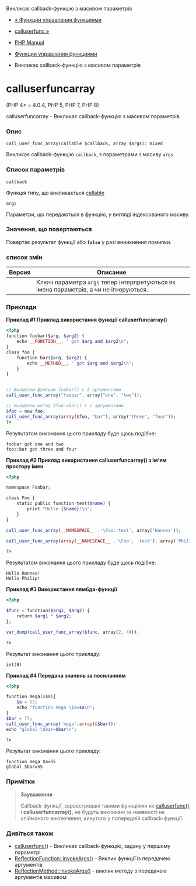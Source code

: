 Викликає callback-функцію з масивом параметрів

-   [« Функции управления функциями](ref.funchand.md)
    
-   [calluserfunc »](function.call-user-func.html)
    
-   [PHP Manual](index.md)
    
-   [Функции управления функциями](ref.funchand.md)
    
-   Викликає callback-функцію з масивом параметрів
    

# calluserfuncarray

(PHP 4> = 4.0.4, PHP 5, PHP 7, PHP 8)

calluserfuncarray - Викликає callback-функцію з масивом параметрів

### Опис

```methodsynopsis
call_user_func_array(callable $callback, array $args): mixed
```

Викликає callback-функцію `callback`, з параметрами з масиву `args`

### Список параметрів

`callback`

Функція типу, що викликається [callable](language.types.callable.md)

`args`

Параметри, що передаються в функцію, у вигляді індексованого масиву.

### Значення, що повертаються

Повертає результат функції або **`false`** у разі виникнення помилки.

### список змін

| Версия | Описание |
| --- | --- |
|  | Ключі параметра `args` тепер інтерпретуються як імена параметрів, а чи не ігноруються. |

### Приклади

**Приклад #1 Приклад використання функції **calluserfuncarray()****

```php
<?php
function foobar($arg, $arg2) {
    echo __FUNCTION__, " got $arg and $arg2\n";
}
class foo {
    function bar($arg, $arg2) {
        echo __METHOD__, " got $arg and $arg2\n";
    }
}


// Вызываем функцию foobar() с 2 аргументами
call_user_func_array("foobar", array("one", "two"));

// Вызываем метод $foo->bar() с 2 аргументами
$foo = new foo;
call_user_func_array(array($foo, "bar"), array("three", "four"));
?>
```

Результатом виконання цього прикладу буде щось подібне:

```
foobar got one and two
foo::bar got three and four
```

**Приклад #2 Приклад використання **calluserfuncarray()** з ім'ям простору імен**

```php
<?php

namespace Foobar;

class Foo {
    static public function test($name) {
        print "Hello {$name}!\n";
    }
}

call_user_func_array(__NAMESPACE__ .'\Foo::test', array('Hannes'));

call_user_func_array(array(__NAMESPACE__ .'\Foo', 'test'), array('Philip'));

?>
```

Результатом виконання цього прикладу буде щось подібне:

```
Hello Hannes!
Hello Philip!
```

**Приклад #3 Використання лямбда-функції**

```php
<?php

$func = function($arg1, $arg2) {
    return $arg1 * $arg2;
};

var_dump(call_user_func_array($func, array(2, 4)));

?>
```

Результат виконання цього прикладу:

```
int(8)
```

**Приклад #4 Передача значень за посиланням**

```php
<?php

function mega(&$a){
    $a = 55;
    echo "function mega \$a=$a\n";
}
$bar = 77;
call_user_func_array('mega',array(&$bar));
echo "global \$bar=$bar\n";

?>
```

Результат виконання цього прикладу:

```
function mega $a=55
global $bar=55
```

### Примітки

> **Зауваження**
> 
> Callback-функції, зареєстровані такими функціями як [calluserfunc()](function.call-user-func.html) і **calluserfuncarray()**, не будуть викликані за наявності не спійманого виключення, кинутого у попередній callback-функції.

### Дивіться також

-   [calluserfunc()](function.call-user-func.html) - Викликає callback-функцію, задану у першому параметрі
-   [ReflectionFunction::invokeArgs()](reflectionfunction.invokeargs.md) - Виклик функції із передачею аргументів
-   [ReflectionMethod::invokeArgs()](reflectionmethod.invokeargs.md) - виклик методу з передачею аргументів масивом
